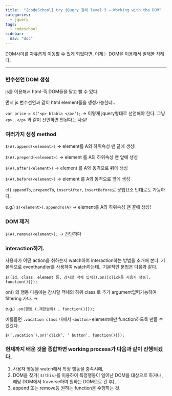 ```yaml
---
title:  "[codeSchool] try jQuery 정리 level 3 — Working with the DOM"
categories: 
  - jquery
tags:
  - codeschool
sidebar:
  nav: "doc"
---
```


DOM사이를 자유롭게 이동할 수 있게 되었다면, 이제는 DOM을 이용해서 일해볼 차례다.
***


### 변수선언 DOM 생성 

js를 이용해서 html-즉 DOM들을 달고 뺄 수 있다. 

먼저 js 변수선언과 같이 html element들을 생성가능한데..

`var price = $(‘<p> blabla </p>’);` → 이렇게 jquery형태로 선언해야 한다. 그냥 `<p>..</p>` 와 같이 선언하면 안된다는 사실!

### 여러가지 생성 method

`$(A).append(<element>)` → element를 A의 하위속성 맨 끝에 생성!

`$(A).prepend(<element>)` → element 를 A의 하위속성 맨 앞에 생성

`$(A).after(<element>)` → element 를 A와 동격으로 뒤에 생성

`$(A).before(<element>)` → element 를 A와 동격으로 앞에 생성

cf) `appendTo`, `prependTo`, `insertAfter`, `insertBefore`로 문법요소 반대로도 가능하다. 

e.g.) `$(<element>).appendTo(A)` → element를 A의 하위속성 맨 끝에 생성!

### DOM 제거 

`$(A).remove(<element>);` → 간단하다

### interaction하기. 

사용자가 어떤 action을 취하는지 watch하여 interaction하는 방법을 소개해 본다. 기본적으로 eventhandler를 사용하여 watch하는데.. 기본적인 문법은 다음과 같다.

`$([id, class, element 등, 감시할 객체 입력]).on([click등 사용자 행동], function(){});`

on() 의 행동 다음에는 감시할 객체의 하위 class 로 추가 argument입력가능하여 filtering 가다. →

e.g.) `.on(행동 (,제한범위) , function(){});`

예를들면 `.vacation class` 내에서 `<button>` element에만 function하도록 만들 수 있겠다. 

`$(‘.vacation’).on(‘click’, ‘ button’, function(){});`


### 현재까지 배운 것을 종합하면 working process가 다음과 같이 진행되겠다.

1. 사용자 행동을 watch해서 특정 행동을 충족시에,
2. DOM을 찾기( `$(this)`를 이용하여 특정행동이 일어난 DOM을 대상으로 하거나 , 해당 DOM에서 traverse하여 원하는 DOM으로 간 후),
3. append 또는 remove등 원하는 function을 수행하는 것.
